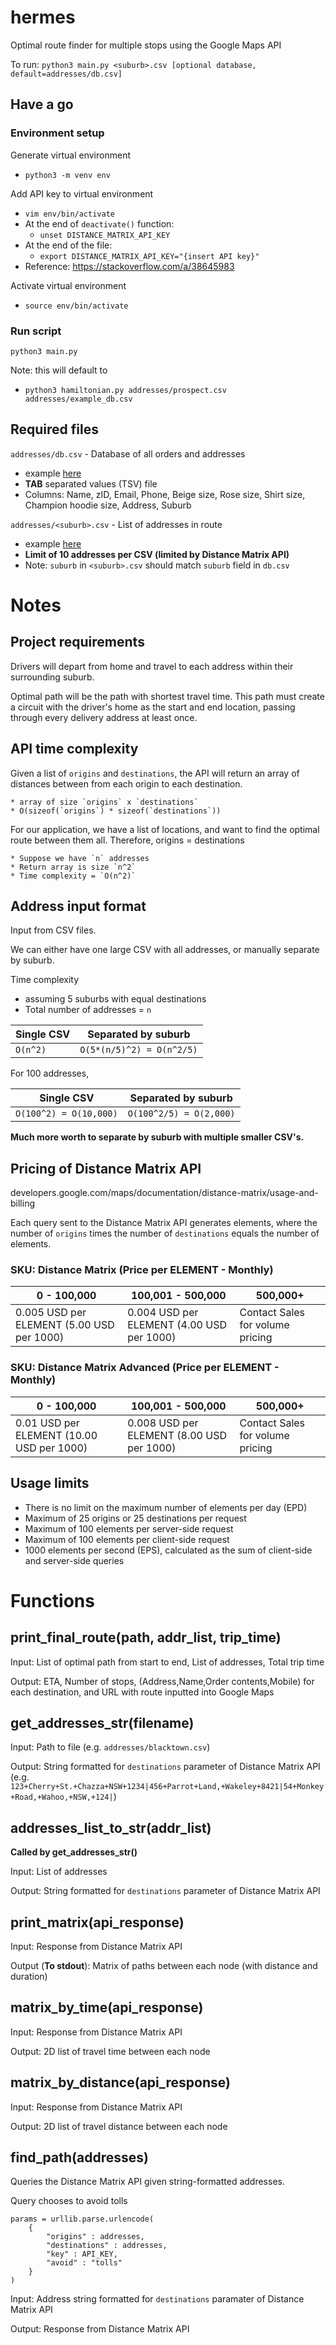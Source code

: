 # hermes

Optimal route finder for multiple stops using the Google Maps API

To run:
`python3 main.py <suburb>.csv [optional database, default=addresses/db.csv]`

## Have a go

### Environment setup

Generate virtual environment
* `python3 -m venv env`

Add API key to virtual environment
* `vim env/bin/activate`
* At the end of `deactivate()` function:
    * `unset DISTANCE_MATRIX_API_KEY`
* At the end of the file:
    * `export DISTANCE_MATRIX_API_KEY="{insert API key}"`
* Reference: https://stackoverflow.com/a/38645983

Activate virtual environment
* `source env/bin/activate`


### Run script
`python3 main.py`

Note: this will default to
* `python3 hamiltonian.py addresses/prospect.csv addresses/example_db.csv`


## Required files
`addresses/db.csv` - Database of all orders and addresses
* example [here](addresses/example_db.csv)
* **TAB** separated values (TSV) file
* Columns: Name, zID, Email, Phone, Beige size, Rose size, Shirt size, Champion hoodie size, Address, Suburb

`addresses/<suburb>.csv` - List of addresses in route
* example [here](addresses/prospect.csv)
* **Limit of 10 addresses per CSV (limited by Distance Matrix API)**
* Note: `suburb` in `<suburb>.csv` should match `suburb` field in `db.csv`


# Notes
## Project requirements
Drivers will depart from home and travel to each address within their surrounding suburb.

Optimal path will be the path with shortest travel time. This path must create a circuit with the driver's home as the start and end location, passing through every delivery address at least once.


## API time complexity
Given a list of `origins` and `destinations`, the API will return an array of distances between from each origin to each destination.

    * array of size `origins` x `destinations` 
    * O(sizeof(`origins`) * sizeof(`destinations`)) 
    
For our application, we have a list of locations, and want to find the optimal route between them all. Therefore, origins = destinations

    * Suppose we have `n` addresses
    * Return array is size `n^2`
    * Time complexity = `O(n^2)`


## Address input format
Input from CSV files.

We can either have one large CSV with all addresses, or manually separate by suburb.

Time complexity
* assuming 5 suburbs with equal destinations
* Total number of addresses = `n`

Single CSV | Separated by suburb
--- | ---
`O(n^2)` | `O(5*(n/5)^2) = O(n^2/5)`

For 100 addresses,

Single CSV | Separated by suburb
--- | ---
`O(100^2) = O(10,000)` | `O(100^2/5) = O(2,000)`

**Much more worth to separate by suburb with multiple smaller CSV's.**

## Pricing of Distance Matrix API
developers.google.com/maps/documentation/distance-matrix/usage-and-billing

Each query sent to the Distance Matrix API generates elements, where the number of `origins` times the number of `destinations` equals the number of elements.

### SKU: Distance Matrix (Price per ELEMENT - Monthly)
0 - 100,000 | 100,001 - 500,000 | 500,000+
--- | --- | ---
0.005 USD per ELEMENT (5.00 USD per 1000) | 0.004 USD per ELEMENT (4.00 USD per 1000) | Contact Sales for volume pricing

### SKU: Distance Matrix Advanced (Price per ELEMENT - Monthly)
0 - 100,000 | 100,001 - 500,000 | 500,000+
--- | --- | ---
0.01 USD per ELEMENT (10.00 USD per 1000) | 0.008 USD per ELEMENT (8.00 USD per 1000) | Contact Sales for volume pricing

## Usage limits
* There is no limit on the maximum number of elements per day (EPD)
* Maximum of 25 origins or 25 destinations per request
* Maximum of 100 elements per server-side request
* Maximum of 100 elements per client-side request
* 1000 elements per second (EPS), calculated as the sum of client-side and server-side queries


# Functions

## print_final_route(path, addr_list, trip_time)
Input: List of optimal path from start to end, List of addresses, Total trip time

Output: ETA, Number of stops, (Address,Name,Order contents,Mobile) for each destination, and URL with route inputted into Google Maps

## get_addresses_str(filename)
Input: Path to file (e.g. `addresses/blacktown.csv`)

Output: String formatted for `destinations` parameter of Distance Matrix API (e.g. `123+Cherry+St.+Chazza+NSW+1234|456+Parrot+Land,+Wakeley+8421|54+Monkey+Road,+Wahoo,+NSW,+124|`)

## addresses_list_to_str(addr_list)
**Called by get_addresses_str()**

Input: List of addresses

Output: String formatted for `destinations` parameter of Distance Matrix API

## print_matrix(api_response)
Input: Response from Distance Matrix API

Output (**To stdout**): Matrix of paths between each node (with distance and duration)

## matrix_by_time(api_response)
Input: Response from Distance Matrix API

Output: 2D list of travel time between each node

## matrix_by_distance(api_response)
Input: Response from Distance Matrix API

Output: 2D list of travel distance between each node

## find_path(addresses)
Queries the Distance Matrix API given string-formatted addresses.

Query chooses to avoid tolls
```
params = urllib.parse.urlencode(
    {
        "origins" : addresses,
        "destinations" : addresses,
        "key" : API_KEY,
        "avoid" : "tolls"
    }
)
```

Input: Address string formatted for `destinations` paramater of Distance Matrix API

Output: Response from Distance Matrix API